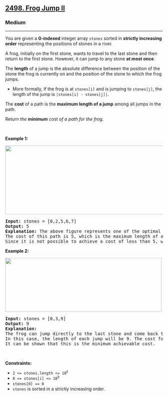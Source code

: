 <h2><a href="https://leetcode.com/problems/frog-jump-ii/">2498. Frog Jump II</a></h2><h3>Medium</h3><hr><div><p>You are given a <strong>0-indexed</strong> integer array <code>stones</code> sorted in <strong>strictly increasing order</strong> representing the positions of stones in a river.</p>

<p>A frog, initially on the first stone, wants to travel to the last stone and then return to the first stone. However, it can jump to any stone <strong>at most once</strong>.</p>

<p>The <strong>length</strong> of a jump is the absolute difference between the position of the stone the frog is currently on and the position of the stone to which the frog jumps.</p>

<ul>
	<li>More formally, if the frog is at <code>stones[i]</code> and is jumping to <code>stones[j]</code>, the length of the jump is <code>|stones[i] - stones[j]|</code>.</li>
</ul>

<p>The <strong>cost</strong> of a path is the <strong>maximum length of a jump</strong> among all jumps in the path.</p>

<p>Return <em>the <strong>minimum</strong> cost of a path for the frog</em>.</p>

<p>&nbsp;</p>
<p><strong class="example">Example 1:</strong></p>
<img alt="" src="https://assets.leetcode.com/uploads/2022/11/14/example-1.png" style="width: 600px; height: 219px;">
<pre><strong>Input:</strong> stones = [0,2,5,6,7]
<strong>Output:</strong> 5
<strong>Explanation:</strong> The above figure represents one of the optimal paths the frog can take.
The cost of this path is 5, which is the maximum length of a jump.
Since it is not possible to achieve a cost of less than 5, we return it.
</pre>

<p><strong class="example">Example 2:</strong></p>
<img alt="" src="https://assets.leetcode.com/uploads/2022/11/14/example-2.png" style="width: 500px; height: 171px;">
<pre><strong>Input:</strong> stones = [0,3,9]
<strong>Output:</strong> 9
<strong>Explanation:</strong> 
The frog can jump directly to the last stone and come back to the first stone. 
In this case, the length of each jump will be 9. The cost for the path will be max(9, 9) = 9.
It can be shown that this is the minimum achievable cost.
</pre>

<p>&nbsp;</p>
<p><strong>Constraints:</strong></p>

<ul>
	<li><code>2 &lt;= stones.length &lt;= 10<sup>5</sup></code></li>
	<li><code>0 &lt;= stones[i] &lt;= 10<sup>9</sup></code></li>
	<li><code>stones[0] == 0</code></li>
	<li><code>stones</code> is sorted in a strictly increasing order.</li>
</ul>
</div>